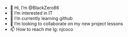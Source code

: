 - 👋 Hi, I’m @BlackZero86
- 👀 I’m interested in IT
- 🌱 I’m currently learning github
- 💞️ I’m looking to collaborate on my new project lessons
- 📫 How to reach me Ig: njcoco

<!---
BlackZero86/BlackZero86 is a ✨ special ✨ repository because its `README.md` (this file) appears on your GitHub profile.
You can click the Preview link to take a look at your changes.
--->
